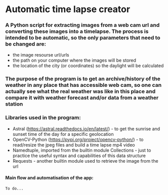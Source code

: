 # Automatic time lapse creator

### A Python script for extracting images from a web cam url and converting these images into a timelapse. The process is intended to be automatic, so the only parameters that need to be changed are:

+ the image resourse url/urls 
+ the path on your computer where the images will be stored 
+ the location of the city (or coordinates) so the daylight will be calculated

### The purpose of the program is to get an archive/history of the weather in any place that has accessible web cam, so one can actually see what the real weather was like in this place and compare it with weather forecast and/or data from a weather station

### Libraries used in the program:
+ Astral (https://astral.readthedocs.io/en/latest/) - to get the 
sunrise and sunset time of the day for a specific geolocation
+ OpenCV-Python (https://pypi.org/project/opencv-python/) - to 
read/resize the jpeg files and build a time lapse mp4 video
+ Namedtuple, imported from the builtin module Collections - just to
practice the useful syntax and capabilities of this data structure
+ Requests - another builtin module used to retrieve the image from the url

#### Main flow and automatisation of the app:
```
To do...
```
